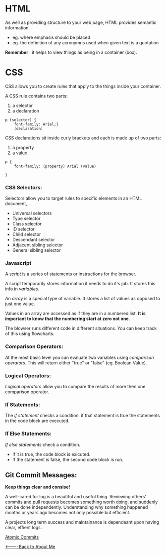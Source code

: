 # HTML

As well as providing structure to your web page, HTML provides semantic information.

- eg. where emphasis should be placed
- eg. the definition of any acronymns used when given text is a quotation


__Remember__ : it helps to view things as being in a container (box).

# CSS

CSS allows you to create rules that apply to the things inside your container.

A CSS rule contains two parts:

1. a selector
1. a declaration

```
p (selector) {
    font-family: Ariel;}
    (declaration)
```

CSS declarations sit inside curly brackets and each is made up of two parts:

1. a property
1. a value

```
p {
    font-family: (property) Arial (value)
    
}
```

### CSS Selectors:

Selectors allow you to target rules to specific elements in an HTML document,
- Universal selectors
- Type selector
- Class selector
- ID selector
- Child selector
- Descendant selector
- Adjacent sibling selector
- General sibling selector


### Javascript

A _script_ is a series of statements or instructions for the browser.

A script temporarily stores information it needs to do it's job. It stores this info in _variables_.


An _array_ is a special type of variable. It stores a list of values as opposed to just one value.

Values in an array are accessed as if they are in a numbered list. __It is important to know that the numbering start at zero not one__.


The blowser runs different code in different situations. You can keep track of this using flowcharts.


### Comparison Operators:

At the most basic level you can evaluate two variables using _comparison operators_. This will return either "true" or "false" (eg. Boolean Value).

### Logical Operators:

_Logical operators_ allow you to compare the results of more then one comparison operator.

### If Statements:

The _if statement_ checks a condition. if that statement is true the statements in the code block are executed.

### If Else Statements:

_If else statements_ check a condition. 

- If it is true, the code block is exicuted.
- If the statement is false, the second code block is run.

## Git Commit Messages:

__Keep things clear and consise!__

    
A well-cared for log is a beautiful and useful thing.      Reviewing others’ commits and pull requests becomes something worth doing, and suddenly can be done independently. Understanding why something happened months or years ago becomes not only possible but efficient.


A projects long term success and maintainance is dependeant upon having clear, effient logs.

[Atomic Commits](https://www.freshconsulting.com/atomic-commits/)

[<----Back to About Me](README.md)